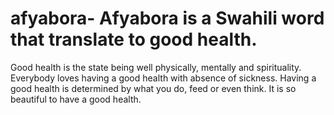 # afyabora- Afyabora is a Swahili word that translate to good health.
Good health is the state being well physically, mentally and spirituality.
Everybody loves having a good health with absence of
sickness. Having a good health is determined by what you do,
feed or even think. It is so beautiful to have a good health.
